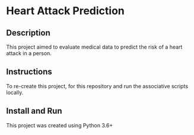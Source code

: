 # **Heart Attack Prediction**

## Description
This project aimed to evaluate medical data to predict the risk of a heart attack in a person. 

## Instructions
To re-create this project, for this repository and run the associative scripts locally.

## Install and Run
This project was created using Python 3.6+

